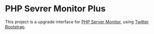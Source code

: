 # PHP Sevrer Monitor Plus

This project is a upgrade interface for [PHP Server Monitor](http://phpservermon.sourceforge.net), using [Twitter Bootstrap](http://twitter.github.com/bootstrap/).